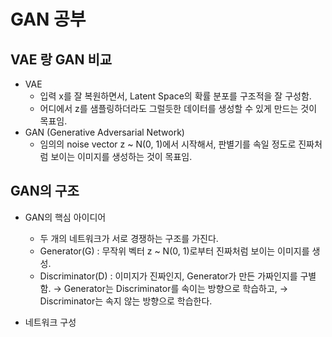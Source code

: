# GAN 공부
## VAE 랑 GAN 비교
- VAE
    * 입력 x를 잘 복원하면서, Latent Space의 확률 분포를 구조적을 잘 구성함.
    * 어디에서 z를 샘플링하더라도 그럴듯한 데이터를 생성할 수 있게 만드는 것이 목표임.
- GAN (Generative Adversarial Network)
    * 임의의 noise vector z ~ N(0, 1)에서 시작해서, 판별기를 속일 정도로 진짜처럼 보이는 이미지를 생성하는 것이 목표임.

## GAN의 구조
- GAN의 핵심 아이디어
    * 두 개의 네트워크가 서로 경쟁하는 구조를 가진다.
    * Generator(G) : 무작위 벡터 z ~ N(0, 1)로부터 진짜처럼 보이는 이미지를 생성.
    * Discriminator(D) : 이미지가 진짜인지, Generator가 만든 가짜인지를 구별함.
    → Generator는 Discriminator를 속이는 방향으로 학습하고,
    → Discriminator는 속지 않는 방향으로 학습한다.

- 네트워크 구성

